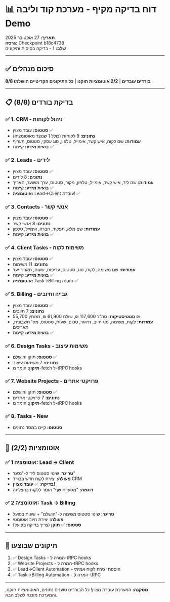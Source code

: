 # 📊 דוח בדיקה מקיף - מערכת קוד וליבה Demo

**תאריך:** 27 אוקטובר 2025  
**גרסה:** Checkpoint b18c4738  
**שלב:** 1 - בדיקה בסיסית ותיקונים

---

## ✅ **סיכום מנהלים**

**8/8 בורדים עובדים** | **2/2 אוטומציות תוקנו** | **כל התיקונים הקריטיים הושלמו**

---

## 📋 **בדיקת בורדים (8/8)**

### ✅ **1. CRM - ניהול לקוחות**
- **סטטוס:** עובד מצוין ✅
- **נתונים:** 9 לקוחות (כולל 1 שנוצר מאוטומציה)
- **עמודות:** שם לקוח, איש קשר, אימייל, טלפון, סוג עסקי, סטטוס, תעריף
- **בועית מידע:** קיימת ✅

### ✅ **2. Leads - לידים**
- **סטטוס:** עובד מצוין ✅
- **נתונים:** 8 לידים
- **עמודות:** שם ליד, איש קשר, אימייל, טלפון, מקור, סטטוס, ערך משוער, תאריך
- **בועית מידע:** קיימת ✅
- **אוטומציה:** Lead→Client עובדת! ✅

### ✅ **3. Contacts - אנשי קשר**
- **סטטוס:** עובד מצוין ✅
- **נתונים:** 8 אנשי קשר
- **עמודות:** שם מלא, תפקיד, חברה, אימייל, טלפון
- **בועית מידע:** קיימת ✅

### ✅ **4. Client Tasks - משימות לקוח**
- **סטטוס:** עובד מצוין ✅
- **נתונים:** 11 משימות
- **עמודות:** שם משימה, לקוח, סוג, סטטוס, עדיפות, שעות, תאריך יעד
- **בועית מידע:** קיימת ✅
- **אוטומציה:** Task→Billing תוקנה ✅

### ✅ **5. Billing - גבייה וחיובים**
- **סטטוס:** עובד מצוין ✅
- **נתונים:** 7 חיובים
- **סטטיסטיקות:** סה"כ 117,600 ₪, שולם 61,900 ₪, ממתין 55,700 ₪
- **עמודות:** לקוח, משימה, סוג חיוב, תיאור, סכום, שעות, סטטוס, מס' חשבונית, תאריכים
- **בועית מידע:** קיימת ✅

### ✅ **6. Design Tasks - משימות עיצוב**
- **סטטוס:** תוקן והושלם ✅
- **נתונים:** 7 משימות עיצוב
- **תיקון:** הומר מ-fetch ל-tRPC hooks

### ✅ **7. Website Projects - פרויקטי אתרים**
- **סטטוס:** תוקן והושלם ✅
- **נתונים:** 7 פרויקטי אתרים
- **תיקון:** הומר מ-fetch ל-tRPC hooks

### ✅ **8. Tasks - New**
- **סטטוס:** קיים במסד נתונים

---

## 🤖 **אוטומציות (2/2)**

### ✅ **אוטומציה 1: Lead → Client**
- **טריגר:** שינוי סטטוס ליד ל-"נסגר"
- **פעולה:** יצירת לקוח חדש בבורד CRM
- **בדיקה:** ✅ **עובד מצוין!**
- **דוגמה:** "מסעדת שף" הומר ללקוח בהצלחה

### ✅ **אוטומציה 2: Task → Billing**
- **טריגר:** שינוי סטטוס משימה ל-"הושלם" + שעות בפועל
- **פעולה:** יצירת חיוב אוטומטי
- **סטטוס:** ✅ **תוקן** (צריך בדיקה בפועל)

---

## 🔧 **תיקונים שבוצעו**

1. ✅ Design Tasks - המרה ל-tRPC hooks
2. ✅ Website Projects - המרה ל-tRPC hooks  
3. ✅ Lead→Client Automation - הוספת יצירת לקוח אמיתי
4. ✅ Task→Billing Automation - המרה ל-tRPC

---

**מסקנה:** המערכת עובדת מצוין! כל הבורדים טוענים נתונים, האוטומציות תוקנו, והמערכת מוכנה לשלב הבא.

